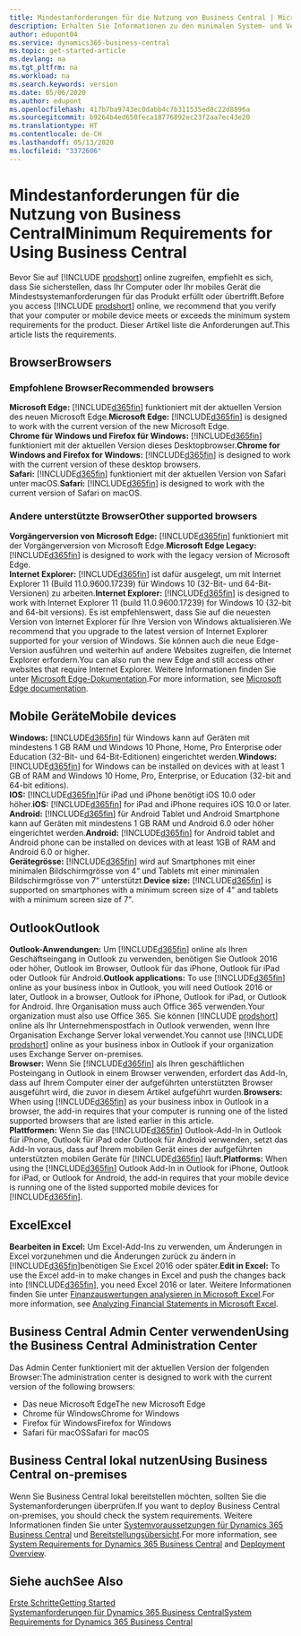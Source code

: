 ```yaml
---
title: Mindestanforderungen für die Nutzung von Business Central | Microsoft Docs
description: Erhalten Sie Informationen zu den minimalen System- und Versionsanforderungen für die Verwendung von Business Central online.
author: edupont04
ms.service: dynamics365-business-central
ms.topic: get-started-article
ms.devlang: na
ms.tgt_pltfrm: na
ms.workload: na
ms.search.keywords: version
ms.date: 05/06/2020
ms.author: edupont
ms.openlocfilehash: 417b7ba9743ec0dabb4c7b311535ed8c22d8896a
ms.sourcegitcommit: b9264b4ed650feca18776892ec23f2aa7ec43e20
ms.translationtype: HT
ms.contentlocale: de-CH
ms.lasthandoff: 05/13/2020
ms.locfileid: "3372606"
---
```

# <a name="minimum-requirements-for-using-business-central"></a><span data-ttu-id="b7788-103">Mindestanforderungen für die Nutzung von Business Central</span><span class="sxs-lookup"><span data-stu-id="b7788-103">Minimum Requirements for Using Business Central</span></span>
<span data-ttu-id="b7788-104">Bevor Sie auf [!INCLUDE [prodshort](includes/prodshort.md)] online zugreifen, empfiehlt es sich, dass Sie sicherstellen, dass Ihr Computer oder Ihr mobiles Gerät die Mindestsystemanforderungen für das Produkt erfüllt oder übertrifft.</span><span class="sxs-lookup"><span data-stu-id="b7788-104">Before you access [!INCLUDE [prodshort](includes/prodshort.md)] online, we recommend that you verify that your computer or mobile device meets or exceeds the minimum system requirements for the product.</span></span> <span data-ttu-id="b7788-105">Dieser Artikel liste die Anforderungen auf.</span><span class="sxs-lookup"><span data-stu-id="b7788-105">This article lists the requirements.</span></span>  

## <a name="browsers"></a><span data-ttu-id="b7788-106">Browser</span><span class="sxs-lookup"><span data-stu-id="b7788-106">Browsers</span></span>

### <a name="recommended-browsers"></a><span data-ttu-id="b7788-107">Empfohlene Browser</span><span class="sxs-lookup"><span data-stu-id="b7788-107">Recommended browsers</span></span>

<span data-ttu-id="b7788-108">**Microsoft Edge:** [!INCLUDE[d365fin](includes/d365fin_md.md)] funktioniert mit der aktuellen Version des neuen Microsoft Edge.</span><span class="sxs-lookup"><span data-stu-id="b7788-108">**Microsoft Edge:** [!INCLUDE[d365fin](includes/d365fin_md.md)] is designed to work with the current version of the new Microsoft Edge.</span></span>  
<span data-ttu-id="b7788-109">**Chrome für Windows und Firefox für Windows:** [!INCLUDE[d365fin](includes/d365fin_md.md)] funktioniert mit der aktuellen Version dieses Desktopbrowser.</span><span class="sxs-lookup"><span data-stu-id="b7788-109">**Chrome for Windows and Firefox for Windows:** [!INCLUDE[d365fin](includes/d365fin_md.md)] is designed to work with the current version of these desktop browsers.</span></span>  
<span data-ttu-id="b7788-110">**Safari:** [!INCLUDE[d365fin](includes/d365fin_md.md)] funktioniert mit der aktuellen Version von Safari unter macOS.</span><span class="sxs-lookup"><span data-stu-id="b7788-110">**Safari:** [!INCLUDE[d365fin](includes/d365fin_md.md)] is designed to work with the current version of Safari on macOS.</span></span>  

### <a name="other-supported-browsers"></a><span data-ttu-id="b7788-111">Andere unterstützte Browser</span><span class="sxs-lookup"><span data-stu-id="b7788-111">Other supported browsers</span></span>

<span data-ttu-id="b7788-112">**Vorgängerversion von Microsoft Edge:** [!INCLUDE[d365fin](includes/d365fin_md.md)] funktioniert mit der Vorgängerversion von Microsoft Edge.</span><span class="sxs-lookup"><span data-stu-id="b7788-112">**Microsoft Edge Legacy:** [!INCLUDE[d365fin](includes/d365fin_md.md)] is designed to work with the legacy version of Microsoft Edge.</span></span>  
<span data-ttu-id="b7788-113">**Internet Explorer:** [!INCLUDE[d365fin](includes/d365fin_md.md)] ist dafür ausgelegt, um mit Internet Explorer 11 (Build 11.0.9600.17239) für Windows 10 (32-Bit- und 64-Bit-Versionen) zu arbeiten.</span><span class="sxs-lookup"><span data-stu-id="b7788-113">**Internet Explorer:** [!INCLUDE[d365fin](includes/d365fin_md.md)] is designed to work with Internet Explorer 11 (build 11.0.9600.17239) for Windows 10 (32-bit and 64-bit versions).</span></span> <span data-ttu-id="b7788-114">Es ist empfehlenswert, dass Sie auf die neuesten Version von Internet Explorer für Ihre Version von Windows aktualisieren.</span><span class="sxs-lookup"><span data-stu-id="b7788-114">We recommend that you upgrade to the latest version of Internet Explorer supported for your version of Windows.</span></span> <span data-ttu-id="b7788-115">Sie können auch die neue Edge-Version ausführen und weiterhin auf andere Websites zugreifen, die Internet Explorer erfordern.</span><span class="sxs-lookup"><span data-stu-id="b7788-115">You can also run the new Edge and still access other websites that require Internet Explorer.</span></span> <span data-ttu-id="b7788-116">Weitere Informationen finden Sie unter [Microsoft Edge-Dokumentation](/deployedge/edge-ie-mode).</span><span class="sxs-lookup"><span data-stu-id="b7788-116">For more information, see [Microsoft Edge documentation](/deployedge/edge-ie-mode).</span></span>

## <a name="mobile-devices"></a><span data-ttu-id="b7788-117">Mobile Geräte</span><span class="sxs-lookup"><span data-stu-id="b7788-117">Mobile devices</span></span>
<span data-ttu-id="b7788-118">**Windows:** [!INCLUDE[d365fin](includes/d365fin_md.md)] für Windows kann auf Geräten mit mindestens 1 GB RAM und Windows 10 Phone, Home, Pro Enterprise oder Education (32-Bit- und 64-Bit-Editionen) eingerichtet werden.</span><span class="sxs-lookup"><span data-stu-id="b7788-118">**Windows:** [!INCLUDE[d365fin](includes/d365fin_md.md)] for Windows can be installed on devices with at least 1 GB of RAM and Windows 10 Home, Pro, Enterprise, or Education (32-bit and 64-bit editions).</span></span>  
<span data-ttu-id="b7788-119">**IOS:** [!INCLUDE[d365fin](includes/d365fin_md.md)]für iPad und iPhone benötigt iOS 10.0 oder höher.</span><span class="sxs-lookup"><span data-stu-id="b7788-119">**iOS:** [!INCLUDE[d365fin](includes/d365fin_md.md)] for iPad and iPhone requires iOS 10.0 or later.</span></span>  
<span data-ttu-id="b7788-120">**Android:** [!INCLUDE[d365fin](includes/d365fin_md.md)] für Android  Tablet und Android Smartphone kann auf Geräten mit mindestens 1 GB RAM und Android 6.0 oder höher eingerichtet werden.</span><span class="sxs-lookup"><span data-stu-id="b7788-120">**Android:** [!INCLUDE[d365fin](includes/d365fin_md.md)] for Android tablet and Android phone can be installed on devices with at least 1GB of RAM and Android 6.0 or higher.</span></span>  
<span data-ttu-id="b7788-121">**Gerätegrösse:** [!INCLUDE[d365fin](includes/d365fin_md.md)] wird auf Smartphones mit einer minimalen Bildschirmgrösse von 4“ und Tablets mit einer minimalen Bildschirmgrösse von 7“ unterstützt.</span><span class="sxs-lookup"><span data-stu-id="b7788-121">**Device size:** [!INCLUDE[d365fin](includes/d365fin_md.md)] is supported on smartphones with a minimum screen size of 4" and tablets with a minimum screen size of 7".</span></span>  

## <a name="outlook"></a><span data-ttu-id="b7788-122">Outlook</span><span class="sxs-lookup"><span data-stu-id="b7788-122">Outlook</span></span>
<span data-ttu-id="b7788-123">**Outlook-Anwendungen:** Um [!INCLUDE[d365fin](includes/d365fin_md.md)] online als Ihren Geschäftseingang in Outlook zu verwenden, benötigen Sie Outlook 2016 oder höher, Outlook im Browser, Outlook für das iPhone, Outlook für iPad oder Outlook für Android.</span><span class="sxs-lookup"><span data-stu-id="b7788-123">**Outlook applications:** To use [!INCLUDE[d365fin](includes/d365fin_md.md)] online as your business inbox in Outlook, you will need Outlook 2016 or later, Outlook in a browser, Outlook for iPhone, Outlook for iPad, or Outlook for Android.</span></span> <span data-ttu-id="b7788-124">Ihre Organisation muss auch Office 365 verwenden.</span><span class="sxs-lookup"><span data-stu-id="b7788-124">Your organization must also use Office 365.</span></span> <span data-ttu-id="b7788-125">Sie können [!INCLUDE [prodshort](includes/prodshort.md)] online als Ihr Unternehmenspostfach in Outlook verwenden, wenn Ihre Organisation Exchange Server lokal verwendet.</span><span class="sxs-lookup"><span data-stu-id="b7788-125">You cannot use [!INCLUDE [prodshort](includes/prodshort.md)] online as your business inbox in Outlook if your organization uses Exchange Server on-premises.</span></span>  
<span data-ttu-id="b7788-126">**Browser:** Wenn Sie [!INCLUDE[d365fin](includes/d365fin_md.md)] als Ihren geschäftlichen Posteingang in Outlook in einem Browser verwenden, erfordert das Add-In, dass auf Ihrem Computer einer der aufgeführten unterstützten Browser ausgeführt wird, die zuvor in diesem Artikel aufgeführt wurden.</span><span class="sxs-lookup"><span data-stu-id="b7788-126">**Browsers:** When using [!INCLUDE[d365fin](includes/d365fin_md.md)] as your business inbox in Outlook in a browser, the add-in requires that your computer is running one of the listed supported browsers that are listed earlier in this article.</span></span>  
<span data-ttu-id="b7788-127">**Plattformen:** Wenn Sie das [!INCLUDE[d365fin](includes/d365fin_md.md)] Outlook-Add-In in Outlook für iPhone, Outlook für iPad oder Outlook für Android verwenden, setzt das Add-In voraus, dass auf Ihrem mobilen Gerät eines der aufgeführten unterstützten mobilen Geräte für [!INCLUDE[d365fin](includes/d365fin_md.md)] läuft.</span><span class="sxs-lookup"><span data-stu-id="b7788-127">**Platforms:** When using the [!INCLUDE[d365fin](includes/d365fin_md.md)] Outlook Add-In in Outlook for iPhone, Outlook for iPad, or Outlook for Android, the add-in requires that your mobile device is running one of the listed supported mobile devices for [!INCLUDE[d365fin](includes/d365fin_md.md)].</span></span>  

## <a name="excel"></a><span data-ttu-id="b7788-128">Excel</span><span class="sxs-lookup"><span data-stu-id="b7788-128">Excel</span></span>
<span data-ttu-id="b7788-129">**Bearbeiten in Excel:** Um Excel-Add-Ins zu verwenden, um Änderungen in Excel vorzunehmen und die Änderungen zurück zu ändern in [!INCLUDE[d365fin](includes/d365fin_md.md)]benötigen Sie Excel 2016 oder später.</span><span class="sxs-lookup"><span data-stu-id="b7788-129">**Edit in Excel:** To use the Excel add-in to make changes in Excel and push the changes back into [!INCLUDE[d365fin](includes/d365fin_md.md)], you need Excel 2016 or later.</span></span> <span data-ttu-id="b7788-130">Weitere Informationen finden Sie unter [Finanzauswertungen analysieren in Microsoft Excel](finance-analyze-excel.md).</span><span class="sxs-lookup"><span data-stu-id="b7788-130">For more information, see [Analyzing Financial Statements in Microsoft Excel](finance-analyze-excel.md).</span></span>  

## <a name="using-the-business-central-administration-center"></a><a name="TAC"></a> <span data-ttu-id="b7788-131">Business Central Admin Center verwenden</span><span class="sxs-lookup"><span data-stu-id="b7788-131">Using the Business Central Administration Center</span></span>
<span data-ttu-id="b7788-132">Das Admin Center funktioniert mit der aktuellen Version der folgenden Browser:</span><span class="sxs-lookup"><span data-stu-id="b7788-132">The administration center is designed to work with the current version of the following browsers:</span></span>
- <span data-ttu-id="b7788-133">Das neue Microsoft Edge</span><span class="sxs-lookup"><span data-stu-id="b7788-133">The new Microsoft Edge</span></span>
- <span data-ttu-id="b7788-134">Chrome für Windows</span><span class="sxs-lookup"><span data-stu-id="b7788-134">Chrome for Windows</span></span>
- <span data-ttu-id="b7788-135">Firefox für Windows</span><span class="sxs-lookup"><span data-stu-id="b7788-135">Firefox for Windows</span></span>
- <span data-ttu-id="b7788-136">Safari für macOS</span><span class="sxs-lookup"><span data-stu-id="b7788-136">Safari for macOS</span></span>

## <a name="using-business-central-on-premises"></a><span data-ttu-id="b7788-137">Business Central lokal nutzen</span><span class="sxs-lookup"><span data-stu-id="b7788-137">Using Business Central on-premises</span></span>

<span data-ttu-id="b7788-138">Wenn Sie Business Central lokal bereitstellen möchten, sollten Sie die Systemanforderungen überprüfen.</span><span class="sxs-lookup"><span data-stu-id="b7788-138">If you want to deploy Business Central on-premises, you should check the system requirements.</span></span> <span data-ttu-id="b7788-139">Weitere Informationen finden Sie unter [Systemvoraussetzungen für Dynamics 365 Business Central](/dynamics365/business-central/dev-itpro/deployment/system-requirement-business-central) und [Bereitstellungsübersicht](/dynamics365/business-central/dev-itpro/deployment/deployment).</span><span class="sxs-lookup"><span data-stu-id="b7788-139">For more information, see [System Requirements for Dynamics 365 Business Central](/dynamics365/business-central/dev-itpro/deployment/system-requirement-business-central) and [Deployment Overview](/dynamics365/business-central/dev-itpro/deployment/deployment).</span></span>  

## <a name="see-also"></a><span data-ttu-id="b7788-140">Siehe auch</span><span class="sxs-lookup"><span data-stu-id="b7788-140">See Also</span></span>
[<span data-ttu-id="b7788-141">Erste Schritte</span><span class="sxs-lookup"><span data-stu-id="b7788-141">Getting Started</span></span>](product-get-started.md)  
[<span data-ttu-id="b7788-142">Systemanforderungen für Dynamics 365 Business Central</span><span class="sxs-lookup"><span data-stu-id="b7788-142">System Requirements for Dynamics 365 Business Central</span></span>](/dynamics365/business-central/dev-itpro/deployment/system-requirement-business-central)  
